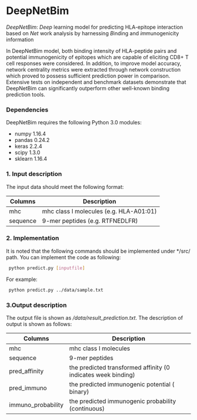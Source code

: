 # DeepNetBim
*DeepNetBim*: *Deep* learning model for predicting HLA-epitope interaction based on *Net* work analysis by harnessing *B*inding and *im*munogenicity information

In DeepNetBim model, both binding intensity of HLA-peptide pairs and potential immunogenicity of epitopes which are capable of eliciting CD8+ T cell responses were considered. In addition, to improve model accuracy, network centrality metrics were extracted through network construction which proved to possess sufficient prediction power in comparison. Extensive tests on independent and benchmark datasets demonstrate that DeepNetBim can significantly outperform other well-known binding prediction tools. 

### Dependencies
DeepNetBim requires the following Python 3.0 modules:
- numpy 1.16.4
- pandas 0.24.2
- keras 2.2.4
- scipy 1.3.0
- sklearn 1.16.4

### 1. Input description 
The input data should meet the following format:

Columns  | Description
------------- | -------------
mhc | mhc class I molecules (e.g. HLA-A01:01)
sequence  | 9-mer peptides (e.g. RTFNEDLFR)

### 2. Implementation

It is noted that the following commands should be implemented under */src/ path. You can implement the code as following:
   ```sh
    python predict.py [inputfile]
   ```
For example:
   ```sh
    python predict.py ../data/sample.txt
   ```
  ### 3.Output description
  The output file is shown as */data/result_prediction.txt*. The description of output is shown as follows:
  
  Columns  | Description
------------- | -------------
mhc | mhc class I molecules 
sequence  | 9-mer peptides 
pred_affinity | the predicted transformed affinity (0 indicates week binding)
pred_immuno | the predicted immunogenic potential ( binary)
immuno_probability| the predicted immunogenic probability (continuous)



